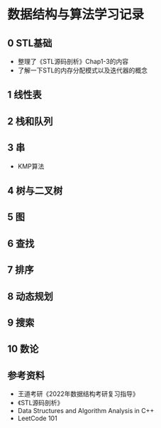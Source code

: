 # 数据结构与算法学习记录
## 0 STL基础
- 整理了《STL源码剖析》Chap1-3的内容
- 了解一下STL的内存分配模式以及迭代器的概念
## 1 线性表
## 2 栈和队列
## 3 串

- KMP算法

## 4 树与二叉树
## 5 图
## 6 查找
## 7 排序

## 8 动态规划

## 9 搜索

## 10 数论

## 参考资料
- 王道考研《2022年数据结构考研复习指导》
- 《STL源码剖析》
- Data Structures and Algorithm Analysis in C++
- LeetCode 101
